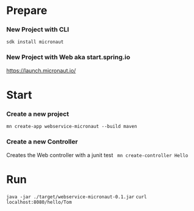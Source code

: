 # Prepare

### New Project with CLI
`sdk install micronaut`
### New Project with Web aka start.spring.io
https://launch.micronaut.io/

# Start
### Create a new project
`mn create-app webservice-micronaut --build maven`
### Create a new Controller
Creates the Web controller with a junit test
` mn create-controller Hello`

# Run
`java -jar ./target/webservice-micronaut-0.1.jar`
`curl localhost:8080/hello/Tom`



